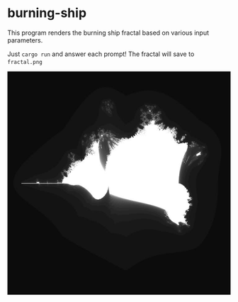 # burning-ship
This program renders the burning ship fractal based on various input parameters.

Just `cargo run` and answer each prompt! The fractal will save to `fractal.png`

![](./fractal.jpg)
